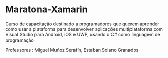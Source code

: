 # Maratona-Xamarin

Curso de capacitação destinado a programadores que querem aprender como usar a plataforma para desenvolver aplicações multiplataforma com
Visual Studio para Android, iOS e UWP, usando o C# como linguagem de programação

Professores : Miguel Muñoz Serafín,
              Estaban Solano Granados
